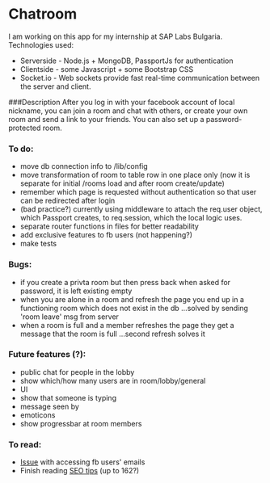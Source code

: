 # Chatroom
I am working on this app for my internship at SAP Labs Bulgaria.
Technologies used:
* Serverside - Node.js + MongoDB, PassportJs for authentication
* Clientside - some Javascript + some Bootstrap CSS
* Socket.io  - Web sockets provide fast real-time communication between the server and client.

###Description
After you log in with your facebook account of local nickname,
you can join a room and chat with others, or create your own room and send a link to your friends.
You can also set up a password-protected room.

### To do:
* move db connection info to /lib/config
* move transformation of room to table row in one place only (now it is separate for initial /rooms load and after room create/update) 
* remember which page is requested without authentication so that user can be redirected after login
* (bad practice?) currently using middleware to attach the req.user object, which Passport creates, to req.session, which the local logic uses.
* separate router functions in files for better readability
* add exclusive features to fb users (not happening?)
* make tests

### Bugs:
* if you create a privta room but then press back when asked for password, it is left existing empty
* when you are alone in a room and refresh the page you end up in a functioning room which does not exist in the db
...solved by sending 'room leave' msg from server
* when a room is full and a member refreshes the page they get a message that the room is full
...second refresh solves it

### Future features (?):
* public chat for people in the lobby
* show which/how many users are in room/lobby/general
* UI
* show that someone is typing
* message seen by
* emoticons
* show progressbar at room members

### To read:
* <a href='https://github.com/mkdynamic/omniauth-facebook/issues/61'>Issue</a> with accessing fb users' emails
* Finish reading <a href='http://backlinko.com/google-ranking-factors'>SEO tips</a> (up to 162?)